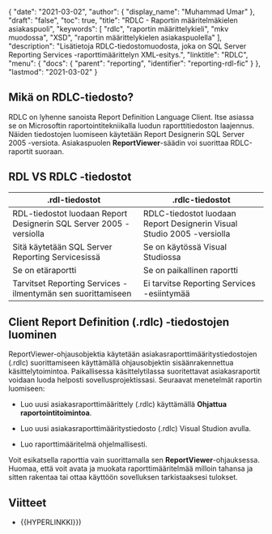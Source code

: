 {
  "date": "2021-03-02",
  "author": {
    "display_name": "Muhammad Umar"
},
  "draft": "false",
  "toc": true,
  "title": "RDLC - Raportin määritelmäkielen asiakaspuoli",
  "keywords": [
"rdlc",
"raportin määrittelykieli",
"mkv muodossa",
"XSD",
"raportin määrittelykielen asiakaspuolella"
],
  "description": "Lisätietoja RDLC-tiedostomuodosta, joka on SQL Server Reporting Services -raporttimäärittelyn XML-esitys.",
  "linktitle": "RDLC",
  "menu": {
    "docs": {
      "parent": "reporting",
      "identifier": "reporting-rdl-fic"
}
},
  "lastmod": "2021-03-02"
}

## Mikä on RDLC-tiedosto? ##

RDLC on lyhenne sanoista Report Definition Language Client. Itse asiassa se on Microsoftin raportointitekniikalla luodun raporttitiedoston laajennus. Näiden tiedostojen luomiseen käytetään Report Designerin SQL Server 2005 -versiota. Asiakaspuolen **ReportViewer**-säädin voi suorittaa RDLC-raportit suoraan.

## RDL VS RDLC -tiedostot
|.rdl-tiedostot |.rdlc-tiedostot|
---|---|
|RDL-tiedostot luodaan Report Designerin SQL Server 2005 -versiolla|RDLC-tiedostot luodaan Report Designerin Visual Studio 2005 -versiolla|
|Sitä käytetään SQL Server Reporting Servicesissä|Se on käytössä Visual Studiossa|
|Se on etäraportti|Se on paikallinen raportti|
|Tarvitset Reporting Services -ilmentymän sen suorittamiseen|Ei tarvitse Reporting Services -esiintymää|

## Client Report Definition (.rdlc) -tiedostojen luominen
ReportViewer-ohjausobjektia käytetään asiakasraporttimääritystiedostojen (.rdlc) suorittamiseen käyttämällä ohjausobjektin sisäänrakennettua käsittelytoimintoa. Paikallisessa käsittelytilassa suoritettavat asiakasraportit voidaan luoda helposti sovellusprojektissasi. Seuraavat menetelmät raportin luomiseen:

- Luo uusi asiakasraporttimäärittely (.rdlc) käyttämällä **Ohjattua raportointitoimintoa**.

- Luo uusi asiakasraporttimääritystiedosto (.rdlc) Visual Studion avulla.

- Luo raporttimääritelmä ohjelmallisesti.


Voit esikatsella raporttia vain suorittamalla sen **ReportViewer**-ohjauksessa. Huomaa, että voit avata ja muokata raporttimääritelmää milloin tahansa ja sitten rakentaa tai ottaa käyttöön sovelluksen tarkistaaksesi tulokset.

## Viitteet ##

- {{HYPERLINKKI}})

